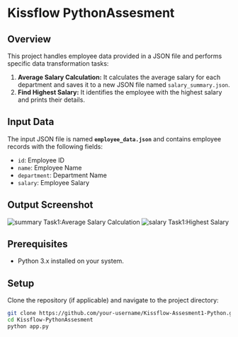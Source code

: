 # Kissflow PythonAssesment

## Overview
This project handles employee data provided in a JSON file and performs specific data transformation tasks:

1. **Average Salary Calculation:** It calculates the average salary for each department and saves it to a new JSON file named `salary_summary.json`.
2. **Find Highest Salary:** It identifies the employee with the highest salary and prints their details.

## Input Data
The input JSON file is named **`employee_data.json`** and contains employee records with the following fields:
- `id`: Employee ID
- `name`: Employee Name
- `department`: Department Name
- `salary`: Employee Salary

## Output Screenshot
![summary](https://github.com/user-attachments/assets/19270d7a-806a-4e9d-b74f-4e58fd33bb2c)
  Task1:Average Salary Calculation
![salary](https://github.com/user-attachments/assets/17fd8970-edb8-44b1-9864-0b7f67ffe207)
  Task1:Highest Salary

## Prerequisites

- Python 3.x installed on your system.

## Setup

Clone the repository (if applicable) and navigate to the project directory:

```bash
git clone https://github.com/your-username/Kissflow-Assesment1-Python.git
cd Kissflow-PythonAssesment
python app.py

